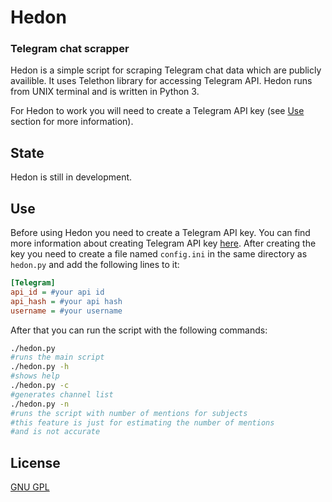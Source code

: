 # Hedon
### Telegram chat scrapper

Hedon is a simple script for scraping Telegram chat data which are publicly availible. It uses Telethon library for accessing Telegram API. Hedon runs from UNIX terminal and is written in Python 3.

For Hedon to work you will need to create a Telegram API key (see [Use](#use) section for more information).

## State
Hedon is still in development. 

## Use
Before using Hedon you need to create a Telegram API key. You can find more information about creating Telegram API key [here](https://core.telegram.org/api/obtaining_api_id). After creating the key you need to create a file named `config.ini` in the same directory as `hedon.py` and add the following lines to it:
```ini
[Telegram]
api_id = #your api id
api_hash = #your api hash
username = #your username
```
After that you can run the script with the following commands:

```bash
./hedon.py
#runs the main script
./hedon.py -h
#shows help
./hedon.py -c
#generates channel list
./hedon.py -n
#runs the script with number of mentions for subjects
#this feature is just for estimating the number of mentions
#and is not accurate

```
## License
[GNU GPL](https://www.gnu.org/licenses/gpl-3.0.en.html)
